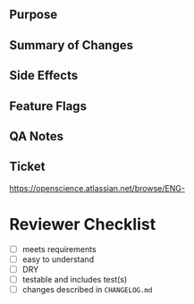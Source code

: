 <!--
  Before you submit your Pull Request, make sure you picked the right branch:
    - For hotfixes, select "master" as the target branch
    - For new features and non-hotfix bugfixes, select "develop" as the target branch
    - For release feature fixes, select the relevant release branch (release/X.Y.Z) as the target branch

  Ticketd PRs should be prefixed with the ticket id, e.g. `[EMB-123] some really great stuff`
-->

## Purpose

<!-- Describe the purpose of your changes. -->

## Summary of Changes

<!-- Briefly describe or list your changes. -->

## Side Effects

<!-- Any possible side effects? (https://en.wikipedia.org/wiki/Side_effect_%28computer_science%29) -->

## Feature Flags

<!--
  Please list any feature flags that need to be enabled for these changes to go into effect.
  For each flag, what is the expected behavior with the flag enabled vs disabled?
-->

## QA Notes

<!--
  Does this change need QA? If so, this section is required.
    - What pages should be tested?
    - Is cross-browser testing required/recommended?
    - What edge cases should QA be aware of?
    - What level of risk would you expect these changes to have?
-->

## Ticket

<!-- Link to JIRA ticket. Please indicate unticketed PRs with: `N/A` -->
https://openscience.atlassian.net/browse/ENG-

# Reviewer Checklist

- [ ] meets requirements
- [ ] easy to understand
- [ ] DRY
- [ ] testable and includes test(s)
- [ ] changes described in `CHANGELOG.md`

<!-- Please strike through any checks that you think are not relevant for this PR and indicate why, e.g.

     - [ ] ~~easy to understand~~ *(necessarily complex)*
-->
